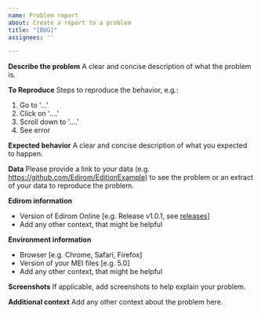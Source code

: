 ```yaml
---
name: Problem report
about: Create a report to a problem
title: "[BUG]"
assignees: ''

---
```


**Describe the problem**
A clear and concise description of what the problem is.

**To Reproduce**
Steps to reproduce the behavior, e.g.:
1. Go to '...'
2. Click on '....'
3. Scroll down to '....'
4. See error

**Expected behavior**
A clear and concise description of what you expected to happen.

**Data**
Please provide a link to your data (e.g. https://github.com/Edirom/EditionExample) to see the problem or an extract of your data to reproduce the problem.

**Edirom information**
 - Version of Edirom Online [e.g. Release v1.0.1, see [releases](https://github.com/Edirom/Edirom-Online/releases)]
 - Add any other context, that might be helpful

**Environment information**
- Browser [e.g. Chrome, Safari, Firefox]
- Version of your MEI files [e.g. 5.0]
- Add any other context, that might be helpful

**Screenshots**
If applicable, add screenshots to help explain your problem.

**Additional context**
Add any other context about the problem here.
